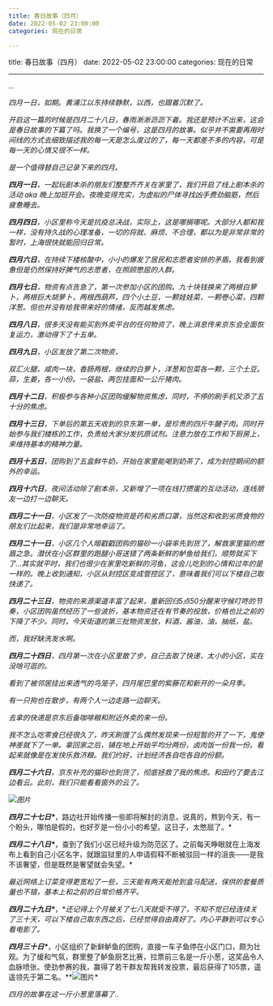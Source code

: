 ```yaml
---
title: 春日故事（四月）
date: 2022-05-02 23:00:00
categories: 现在的日常

---
```

title: 春日故事（四月）
date: 2022-05-02 23:00:00
categories: 现在的日常


---

*...*

*四月一日，如期。黄浦江以东持续静默，以西，也跟着沉默了。*

*开启这一篇的时候是四月二十八日，春雨淅淅沥沥下着。我还是预计不出来，这会是春日故事的下篇了吗。我换了一个编号，这是四月的故事。似乎并不需要再用时间线的方式去细致描述我的每一天是怎么度过的了，每一天都差不多的内容，可是每一天的心情又很不一样。*

*是一个值得替自己记录下来的四月。*

***四月一日**，一起玩剧本杀的朋友们整整齐齐关在家里了，我们开启了线上剧本杀的活动 aka 晚上加班开会。夜晚变得充实，为虚拟的尸体寻找凶手费劲脑筋，然后疲惫睡去。*

***四月四日**，小区里称今天是抗疫总决战，实际上，这是哪搁哪呢。大部分人都和我一样，没有持久战的心理准备，一切的将就、麻烦、不合理，都以为是非常非常的暂时，上海很快就能回归日常。*

***四月六日**，在持续下楼核酸中，小小的爆发了居民和志愿者安排的矛盾。我看到疲惫但是仍然保持好脾气的志愿者，在照顾憋屈的人群。*

***四月七日**，物资有点告急了，第一次参加小区的团购。九十块钱换来了两根白萝卜，两根巨大胡萝卜，两根西葫芦，四个小土豆，一颗娃娃菜，一颗卷心菜，四颗洋葱。但也并没有给我带来好的情绪，反而越发焦虑。*

***四月八日**，很多天没有能买到外卖平台的任何物资了，晚上消息传来京东会全面恢复运力，激动得下了十五单。*

***四月九日**，小区发放了第二次物资，*

*双汇火腿，咸肉一块，香肠两根，继续的白萝卜，洋葱和包菜各一颗，三个土豆。蒜，生姜，各一小份。一袋盐、两包挂面和一公斤猪肉。*

***四月十二日**，积极参与各种小区团购缓解物资焦虑，同时，不停的刷手机又添了五十分的焦虑。*

***四月十三日**，下单后的第五天收到的京东第一单，是珍贵的四斤牛腱子肉。同时开始参与我们楼栋的工作，负责给大家分发抗原试剂。注意力放在工作和下厨房上，来维持基本的精神力量。*

***四月十五日**，团购到了五盒鲜牛奶，开始在家里能喝到奶茶了，成为封控期间的额外的幸运。*

***四月十六日**，夜间活动除了剧本杀，又新增了一项在线打掼蛋的互动活动，连线朋友一边打一边聊天。*

***四月二十一日**，小区发了一次防疫物资是药和劣质口罩，当然这和收到劣质食物的朋友们比起来，我们是非常地幸运了。*

***四月二十一日**，小区几个人暗戳戳团购的猫砂一小袋率先到货了，解救家里猫的燃眉之急。潜伏在小区群里的跑腿小哥送错了两条新鲜的鲈鱼给我们，顺势就买下了...其实就平时，我们也很少在家里吃新鲜的河鱼，这会儿吃到的心情和过年的是一样的。晚上收到通知，小区从封控区变成管控区了，意味着我们可以下楼自己取快递了。*

***四月二十三日**，物资的来源渠道丰富了起来，重新回归5点50分醒来守候叮咚的节奏，小区团购虽然经历了一些波折，基本物资还在有节奏的投放，价格也比之前的下降了不少。同时，今天街道的第三批物资发放，料酒，酱油，油，抽纸，盐。*

*而，我好缺洗发水啊。*

***四月二十四日**，四月第一次在小区里散了步，自己去取了快递，太小的小区，实在没啥可逛的。*

*看到了被邻居挂出来透气的鸟笼子，四月尾巴里的紫藤花和新开的一朵月季。*

*有一只狗也在散步，有两个人一边走路一边聊天。*

*去拿的快递是京东后备咖啡粮和附近外卖的来一份。*

*我不怎么吃零食已经很久了，昨天刷饿了么偶然发现来一份短暂的开了一下，鬼使神差就下了一单。拿回家之后，铺在地上开始平均分两份，卤肉饭一份我一份。看起来就像是在发快乐救济粮。我们约好，计划经济各自吃各自的份额。*

***四月二十六日**，京东补充的猫砂也到货了，彻底拯救了我的焦虑。和田约了要去江边看云。此刻，我们只能看看窗外的云了。*

*![图片](https://mmbiz.qpic.cn/mmbiz_png/Q6VDLpjuGuJ18GOmDEAElLpmmxZ7JmyYV7xe6VUGOdadrpTvibmAeCdq2LRcg5Ev3PX1EFrEgicdFI2WWCYATZMw/640?wx_fmt=png&wxfrom=5&wx_lazy=1&wx_co=1)*

***四月二十七日\****，路边社开始传播一些即将解封的消息，说真的，熬到今天，有一个盼头，哪怕是假的，也好歹是一份小小的希望。这日子，太憋屈了。*

***四月二十八日\****，查到了我们小区已经升级为防范区了。之前每天睁眼就在上海发布上看到自己小区名字，就跟监狱里的人申请假释不断被驳回一样的沮丧——是我不该奢望，但是既然是奢望就会失望。*

*最近网络上订菜变得更宽松了一些，三天能有两天能抢到盒马配送，保供的套餐质量也不错，基本上和之前的日常价格齐平。*

***四月二十九日\****，**还记得上个月被关了七八天就受不得了，不知不觉已经连续关了三十天，可以下楼自己取东西之后，已经觉得自由真好了。内心平静到可以专心看电影了。*

***四月三十日\****，小区组织了新鲜鲈鱼的团购，直接一车子鱼停在小区门口，颇为壮观。为了缓和气氛，群里整了鲈鱼厨艺比赛，拉票前三名是一斤小葱，这奖品令人血脉喷张。使劲参赛的我，赢得了若干群友帮我转发投票，最后获得了105票，遥遥领先于第二名。**![图片](https://mmbiz.qpic.cn/mmbiz_png/Q6VDLpjuGuJ18GOmDEAElLpmmxZ7JmyYhbQDlmibJBWAiah5DjPicPocxWAh3rcJQfguDNh1Ikfayl6XKHwuqpV2g/640?wx_fmt=png&wxfrom=5&wx_lazy=1&wx_co=1)*

*四月的故事在这一斤小葱里落幕了..*